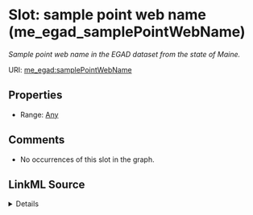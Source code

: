 

# Slot: sample point web name (me_egad_samplePointWebName)


_Sample point web name in the EGAD dataset from the state of Maine._







URI: [me_egad:samplePointWebName](http://sawgraph.spatialai.org/v1/me-egad#samplePointWebName)



<!-- no inheritance hierarchy -->








## Properties

* Range: [Any](../classes/Any.md)





## Comments

* No occurrences of this slot in the graph.



## LinkML Source

<details>

```yaml
name: me_egad_samplePointWebName
description: Sample point web name in the EGAD dataset from the state of Maine.
title: sample point web name
comments:
- No occurrences of this slot in the graph.
from_schema: sawgraph-kg
rank: 1000
slot_uri: me_egad:samplePointWebName
alias: me_egad_samplePointWebName
subproperty_of: skos_altLabel
range: Any

```
</details>